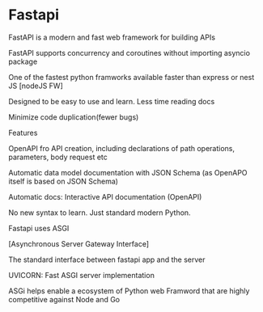 # Fastapi

FastAPI is a modern and fast web framework for building APIs

FastAPI  supports concurrency and coroutines without importing asyncio package

One of the fastest python framworks available faster than express or nest JS [nodeJS  FW]

Designed to be easy to use and learn. Less time reading docs 

Minimize code duplication(fewer bugs)

Features 

OpenAPI fro API creation, including declarations of path operations, parameters, body  request etc

Automatic data model documentation with JSON Schema (as OpenAPO itself is based on JSON Schema)

Automatic docs: Interactive API documentation (OpenAPI)

No new syntax to learn. Just standard modern Python. 

Fastapi uses ASGI

[Asynchronous Server Gateway Interface]

The standard interface between fastapi app and the server 

UVICORN: Fast ASGI server implementation 

ASGi helps enable a ecosystem of Python web Framword that are highly competitive against Node and Go